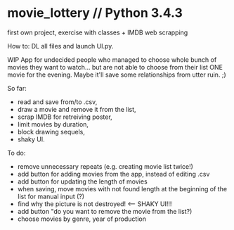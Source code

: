 # movie_lottery // Python 3.4.3
first own project, exercise with classes + IMDB web scrapping

How to: 
DL all files and launch UI.py.

WIP
App for undecided people who managed to choose whole bunch of movies they want to watch... but are not able to choose from their list ONE movie for the evening. Maybe it'll save some relationships from utter ruin. ;)

So far:
- read and save from/to .csv,
- draw a movie and remove it from the list,
- scrap IMDB for retreiving poster,
- limit movies by duration,
- block drawing sequels, 
- shaky UI.


To do:
- remove unnecessary repeats (e.g. creating movie list twice!)
- add button for adding movies from the app, instead of editing .csv
- add button for updating the length of movies
- when saving, move movies with not found length at the beginning of the list for manual input (?)
- find why the picture is not destroyed! <-- SHAKY UI!!!
- add button "do you want to remove the movie from the list?)
- choose movies by genre, year of production
